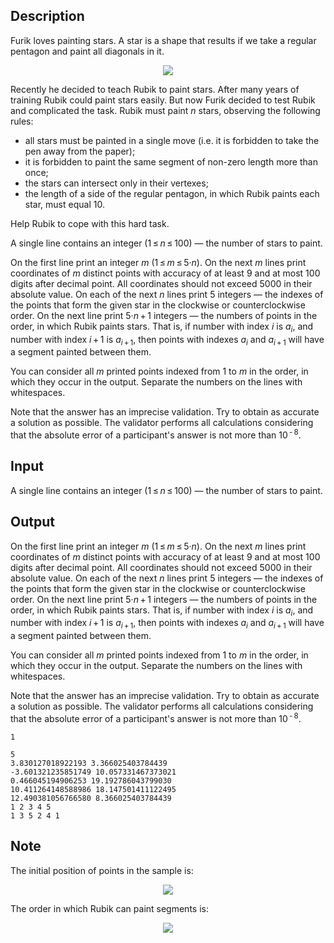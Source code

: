 ## Description

<div><p>Furik loves painting stars. A star is a shape that results if we take a regular pentagon and paint all diagonals in it. </p><center> <img class="tex-graphics" src="file://yBZJLlbZ.png" style="max-width: 100.0%;max-height: 100.0%;"> </center><p>Recently he decided to teach Rubik to paint stars. After many years of training Rubik could paint stars easily. But now Furik decided to test Rubik and complicated the task. Rubik must paint <span class="tex-span"><i>n</i></span> stars, observing the following rules:</p><ul> <li> all stars must be painted in a single move (i.e. it is forbidden to take the pen away from the paper); </li><li> it is forbidden to paint the same segment of non-zero length more than once; </li><li> the stars can intersect only in their vertexes; </li><li> the length of a side of the regular pentagon, in which Rubik paints each star, must equal 10. </li></ul><p>Help Rubik to cope with this hard task.</p></div><div class="input-specification"><p>A single line contains an integer <span class="tex-span">(1 ≤ <i>n</i> ≤ 100)</span> — the number of stars to paint.</p></div><div class="output-specification"><p>On the first line print an integer <span class="tex-span"><i>m</i></span> <span class="tex-span">(1 ≤ <i>m</i> ≤ 5·<i>n</i>)</span>. On the next <span class="tex-span"><i>m</i></span> lines print coordinates of <span class="tex-span"><i>m</i></span> distinct points with accuracy of at least <span class="tex-span">9</span> and at most <span class="tex-span">100</span> digits after decimal point. All coordinates should not exceed <span class="tex-span">5000</span> in their absolute value. On each of the next <span class="tex-span"><i>n</i></span> lines print <span class="tex-span">5</span> integers — the indexes of the points that form the given star in the clockwise or counterclockwise order. On the next line print <span class="tex-span">5·<i>n</i> + 1</span> integers — the numbers of points in the order, in which Rubik paints stars. That is, if number with index <span class="tex-span"><i>i</i></span> is <span class="tex-span"><i>a</i><sub class="lower-index"><i>i</i></sub></span>, and number with index <span class="tex-span"><i>i</i> + 1</span> is <span class="tex-span"><i>a</i><sub class="lower-index"><i>i</i> + 1</sub></span>, then points with indexes <span class="tex-span"><i>a</i><sub class="lower-index"><i>i</i></sub></span> and <span class="tex-span"><i>a</i><sub class="lower-index"><i>i</i> + 1</sub></span> will have a segment painted between them. </p><p>You can consider all <span class="tex-span"><i>m</i></span> printed points indexed from 1 to <span class="tex-span"><i>m</i></span> in the order, in which they occur in the output. Separate the numbers on the lines with whitespaces.</p><p>Note that the answer has an imprecise validation. Try to obtain as accurate a solution as possible. The validator performs all calculations considering that the absolute error of a participant's answer is not more than <span class="tex-span">10<sup class="upper-index"> - 8</sup></span>.</p></div>

## Input

<p>A single line contains an integer <span class="tex-span">(1 ≤ <i>n</i> ≤ 100)</span> — the number of stars to paint.</p>

## Output

<p>On the first line print an integer <span class="tex-span"><i>m</i></span> <span class="tex-span">(1 ≤ <i>m</i> ≤ 5·<i>n</i>)</span>. On the next <span class="tex-span"><i>m</i></span> lines print coordinates of <span class="tex-span"><i>m</i></span> distinct points with accuracy of at least <span class="tex-span">9</span> and at most <span class="tex-span">100</span> digits after decimal point. All coordinates should not exceed <span class="tex-span">5000</span> in their absolute value. On each of the next <span class="tex-span"><i>n</i></span> lines print <span class="tex-span">5</span> integers — the indexes of the points that form the given star in the clockwise or counterclockwise order. On the next line print <span class="tex-span">5·<i>n</i> + 1</span> integers — the numbers of points in the order, in which Rubik paints stars. That is, if number with index <span class="tex-span"><i>i</i></span> is <span class="tex-span"><i>a</i><sub class="lower-index"><i>i</i></sub></span>, and number with index <span class="tex-span"><i>i</i> + 1</span> is <span class="tex-span"><i>a</i><sub class="lower-index"><i>i</i> + 1</sub></span>, then points with indexes <span class="tex-span"><i>a</i><sub class="lower-index"><i>i</i></sub></span> and <span class="tex-span"><i>a</i><sub class="lower-index"><i>i</i> + 1</sub></span> will have a segment painted between them. </p><p>You can consider all <span class="tex-span"><i>m</i></span> printed points indexed from 1 to <span class="tex-span"><i>m</i></span> in the order, in which they occur in the output. Separate the numbers on the lines with whitespaces.</p><p>Note that the answer has an imprecise validation. Try to obtain as accurate a solution as possible. The validator performs all calculations considering that the absolute error of a participant's answer is not more than <span class="tex-span">10<sup class="upper-index"> - 8</sup></span>.</p>





```input1
1

```




```output1
5
3.830127018922193 3.366025403784439
-3.601321235851749 10.057331467373021
0.466045194906253 19.192786043799030
10.411264148588986 18.147501411122495
12.490381056766580 8.366025403784439
1 2 3 4 5
1 3 5 2 4 1

```



## Note

<p>The initial position of points in the sample is:</p><center> <img class="tex-graphics" src="file://fO6KSJsI.png" style="max-width: 100.0%;max-height: 100.0%;"> </center><p>The order in which Rubik can paint segments is:</p><center> <img class="tex-graphics" src="file://BL2A46SC.png" style="max-width: 100.0%;max-height: 100.0%;"> </center>
